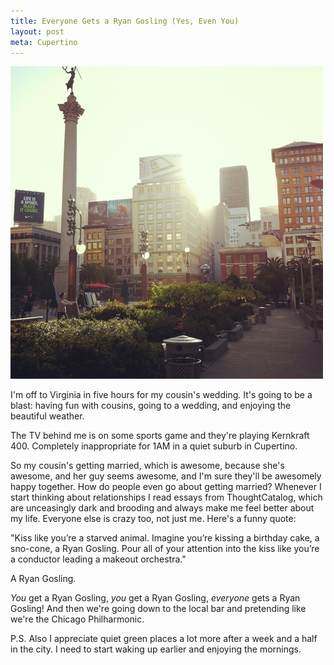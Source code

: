 ```yaml
---
title: Everyone Gets a Ryan Gosling (Yes, Even You)
layout: post
meta: Cupertino
---
```


![](/images/sf-union-square-morning.jpg)

I'm off to Virginia in five hours for my cousin's wedding. It's going to be a blast: having fun with cousins, going to a wedding, and enjoying the beautiful weather.

The TV behind me is on some sports game and they're playing Kernkraft 400. Completely inappropriate for 1AM in a quiet suburb in Cupertino.

So my cousin's getting married, which is awesome, because she's awesome, and her guy seems awesome, and I'm sure they'll be awesomely happy together. How do people even go about getting married? Whenever I start thinking about relationships I read essays from ThoughtCatalog, which are unceasingly dark and brooding and always make me feel better about my life. Everyone else is crazy too, not just me. Here's a funny quote:

"Kiss like you’re a starved animal. Imagine you’re kissing a birthday cake, a sno-cone, a Ryan Gosling. Pour all of your attention into the kiss like you’re a conductor leading a makeout orchestra."

A Ryan Gosling.

*You* get a Ryan Gosling, *you* get a Ryan Gosling, *everyone* gets a Ryan Gosling! And then we're going down to the local bar and pretending like we're the Chicago Philharmonic.

P.S. Also I appreciate quiet green places a lot more after a week and a half in the city. I need to start waking up earlier and enjoying the mornings.

